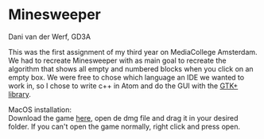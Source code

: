 # Minesweeper

Dani van der Werf, GD3A

This was the first assignment of my third year on MediaCollege Amsterdam.
We had to recreate Minesweeper with as main goal to recreate the algorithm that shows all empty and numbered blocks when you click on an empty box.
We were free to chose which language an IDE we wanted to work in, so I chose to write c++ in Atom and do the GUI with the <a href="https://www.gtk.org/">GTK+ library</a>.

MacOS installation:
<br />
Download the game <a href="http://freetimedev.com/resources/projects/Minesweeper/Minesweeper.dmg">here</a>,
open de dmg file and drag it in your desired folder. If you can't open the game normally, right click and press open.

